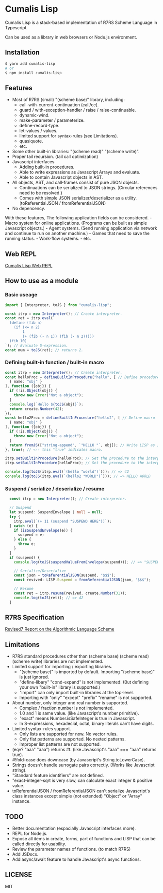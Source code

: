 # Cumalis Lisp

Cumalis Lisp is a stack-based implementation of R7RS Scheme Language
in Typescript.

Can be used as a library in web browsers or Node.js environment.

## Installation

```bash
$ yarn add cumalis-lisp
# or
$ npm install cumalis-lisp
```

## Features

  - Most of R7RS (small) "(scheme base)" library, including:
    * call-with-current-continuation (call/cc).
    * guard / with-exception-handler / raise / raise-continuable.
    * dynamic-wind.
    * make-parameter / parameterize.
    * define-record-type.
    * let-values / values.
    * limited support for syntax-rules (see Limitations).
    * quasiquote.
    * etc.
  - Some other built-in libraries: "(scheme read)" "(scheme write)".
  - Proper tail recursion. (tail call optimization)
  - Javascript interfaces
    * Adding built-in procedures.
    * Able to write expressions as Javascript Arrays and evaluate.
    * Able to contain Javascript objects in AST.
  - All objects, AST, and call-frames consist of pure JSON objects.
    * Continuations can be serialized to JSON strings. (Circular references need to be resolved.)
    * Comes with simple JSON serializer/deserializer as a utility. (toReferentialJSON / fromReferentialJSON)
  - No depencency.

  With these features, The following application fields can be considered.
    - Macro system for online applications. (Programs can be built as simple Javascript objects.)
    - Agent systems. (Send running application via network and continue to run on another machine.)
    - Games that need to save the running status.
    - Work-flow systems.
    - etc.

## Web REPL

  [Cumalis Lisp Web REPL](https://trb-a.github.io/cumalis-lisp/web-repl.html)

## How to use as a module

### Basic useage

```typescript
import { Interpreter, toJS } from "cumalis-lisp";

const itrp = new Interpreter(); // Create interpreter.
const ret = itrp.eval(`
  (define (fib n)
    (if (<= n 2)
        1
        (+ (fib (- n 1)) (fib (- n 2)))))
  (fib 10)
`); // Evaluate S-expression.
const num = toJS(ret); // returns 2.
```

### Defining built-in function / built-in macro

```typescript
const itrp = new Interpreter(); // Create interpreter.
const helloProc = defineBuiltInProcedure("hello", [ // Define procedure
  { name: "obj" }
], function ({obj}) {
  if (!is.Object(obj)) {
    throw new Error("Not a object");
  }
  console.log(`Hello ${toJS(obj)}`);
  return create.Number(42);
});
const hello2Proc = defineBuiltInProcedure("hello2", [ // Define macro
  { name: "obj" }
], function ({obj}) {
  if (!is.Object(obj)) {
    throw new Error("Not a object");
  }
  return fromJS(["string-append", `"HELLO "`, obj]); // Write LISP as JS array.
}, true); // <-- this "true" indicates macro.

itrp.setBuiltInProcedure(helloProc); // Set the procedure to the interpreter.
itrp.setBuiltInProcedure(helloProc); // Set the procedure to the interpreter.

console.log(toJS(itrp.eval(`(hello "world")`))); // => 42
console.log(toJS(itrp.eval(`(hello2 "WORLD")`))); // => HELLO WORLD

```

### Suspend / serialize / deserialize / resume

```Typescript
  const itrp = new Interpreter(); // Create interpreter.

  // Suspend
  let suspend: SuspendEnvelope | null = null;
  try {
    itrp.eval(`(+ 11 (suspend "SUSPEND HERE"))`);
  } catch (e) {
    if (isSuspendEnvelope(e)) {
      suspend = e;
    } else {
      throw e;
    }
  }
  if (suspend) {
    console.log(toJS(suspendValueFromEnvelope(suspend))); // => "SUSPEND HERE"

    // Serialize/Deserialize
    const json = toReferentialJSON(suspend, "$$$");
    const revived: LISP.Suspend = fromReferentialJSON(json, "$$$");

    // Resume
    const ret = itrp.resume(revived, create.Number(31));
    console.log(toJS(ret)); // => 42
  }

```

## R7RS Specification

[Revised7 Report on the Algorithmic Language Scheme](https://github.com/johnwcowan/r7rs-spec/blob/errata/spec/r7rs.pdf)

## Limitations

  - R7RS standard procedures other than (scheme base) (scheme read) (scheme write) libraries are not implemented.
  - Limited support for importing / exporting libraries.
    * "(scheme base)" is imported by default. Importing "(scheme base)" is just ignored.
    * "define-libary" "cond-expand" is not implemented. (But defining your own "built-in" library is supported.)
    * "import" can only import built-in libraries at the top-level.
    * Importing with "only" "except" "prefix" "rename" is not supported.
  - About number, only integer and real number is supported.
    * Complex / fraction number is not implemented.
    * 1.0 and 1 is same value. (like Javascript's number primitive).
    * "exact" means Number.isSafeInteger is true in Javascript.
    * In S-expressions, hexadecial, octal, binary literals can't have digits.
  - Limited syntax-rules support.
    * Only lists are supported for now. No vector rules.
    * Only flat patterns are supported. No nexted patterns.
    * Improper list patterns are not supported.
  - (eqv? "aaa" "aaa") returns #t. (like Javascript's "aaa" === "aaa" returns true).
  - #!fold-case does downcase (by Javascript's String.toLowerCase).
  - Strings doesn't handle surrogate pairs correctly. (Works like Javascript string).
  - "Standard feature identifiers" are not defined.
  - "exact-integer-sqrt is very slow, can calculate exact integer & positive value.
  - toReferentialJSON / fromReferentialJSON can't serialize Javascript's class instances
    except simple (not extended) "Object" or "Array" instance.

## TODO

  - Better documentation (espacially Javascript interfaces more).
  - REPL for Node.js.
  - Expose all items in create, forms, part of functions and LISP that can be called directly for usability.
  - Review the parameter names of functions. (to match R7RS)
  - Add JSDocs.
  - Add async/await feature to handle Javascript's async functions.

## LICENSE

MIT
